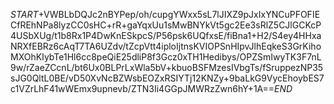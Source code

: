 $START$+VWBLbDQJc2nBYPep/oh/cupgYWxx5sL7lJIXZ9pJxIxYNCuPFOFIECfREhNPa8lyzCC0sHC+rR+gaYqxUu1sMwBNYkVt5gc2Ee3sRlZ5CJlGCKcP4USbXUg/t1b8Rx1P4DwKnESkpcS/P56psk6UQfxsE/fiBna1+H2/S4ey4HHxaNRXfEBRz6cAqT7TA6UZdv/tZcpVtt4iploIjtnsKVIOPSnHIpvJlhEqkeS3GrKihoMXOhKIybTe1Hl6cc8peQiE25dliP8f3Gcz0xTH1Hedibys/OPZSmIwyTK3F7nL9w/rZaeZCcnL/bt6Ux0BLPrLxWla5bV+kbuoBSFMzesIVbgTs/fSruppezNP35sJG0QltL0BE/vD50XvNcBZWsbEOZxRSIYTj12KNZy+9baLkG9VycEhoybES7c1VZrLhF41wWEmx9upnevb/ZTN3Ii4GGpJMWRzZwn6hY+1A==$END$